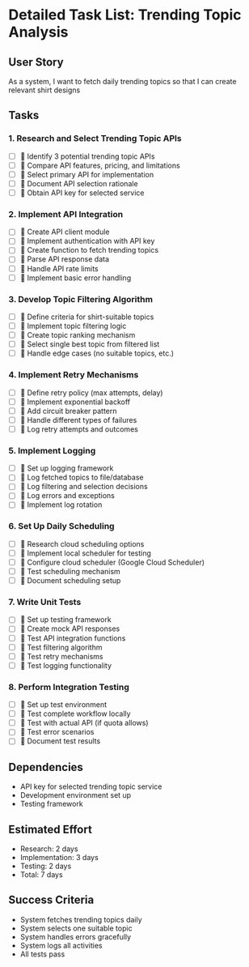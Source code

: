 # Detailed Task List: Trending Topic Analysis

## User Story
As a system, I want to fetch daily trending topics so that I can create relevant shirt designs

## Tasks

### 1. Research and Select Trending Topic APIs
- [ ] 🔧 Identify 3 potential trending topic APIs
- [ ] 🔧 Compare API features, pricing, and limitations
- [ ] 🔧 Select primary API for implementation
- [ ] 🔧 Document API selection rationale
- [ ] 🔧 Obtain API key for selected service

### 2. Implement API Integration
- [ ] 🔧 Create API client module
- [ ] 🔧 Implement authentication with API key
- [ ] 🔧 Create function to fetch trending topics
- [ ] 🔧 Parse API response data
- [ ] 🔧 Handle API rate limits
- [ ] 🔧 Implement basic error handling

### 3. Develop Topic Filtering Algorithm
- [ ] 🔧 Define criteria for shirt-suitable topics
- [ ] 🔧 Implement topic filtering logic
- [ ] 🔧 Create topic ranking mechanism
- [ ] 🔧 Select single best topic from filtered list
- [ ] 🔧 Handle edge cases (no suitable topics, etc.)

### 4. Implement Retry Mechanisms
- [ ] 🔧 Define retry policy (max attempts, delay)
- [ ] 🔧 Implement exponential backoff
- [ ] 🔧 Add circuit breaker pattern
- [ ] 🔧 Handle different types of failures
- [ ] 🔧 Log retry attempts and outcomes

### 5. Implement Logging
- [ ] 🔧 Set up logging framework
- [ ] 🔧 Log fetched topics to file/database
- [ ] 🔧 Log filtering and selection decisions
- [ ] 🔧 Log errors and exceptions
- [ ] 🔧 Implement log rotation

### 6. Set Up Daily Scheduling
- [ ] 🔧 Research cloud scheduling options
- [ ] 🔧 Implement local scheduler for testing
- [ ] 🔧 Configure cloud scheduler (Google Cloud Scheduler)
- [ ] 🔧 Test scheduling mechanism
- [ ] 🔧 Document scheduling setup

### 7. Write Unit Tests
- [ ] 🔧 Set up testing framework
- [ ] 🔧 Create mock API responses
- [ ] 🔧 Test API integration functions
- [ ] 🔧 Test filtering algorithm
- [ ] 🔧 Test retry mechanisms
- [ ] 🔧 Test logging functionality

### 8. Perform Integration Testing
- [ ] 🔧 Set up test environment
- [ ] 🔧 Test complete workflow locally
- [ ] 🔧 Test with actual API (if quota allows)
- [ ] 🔧 Test error scenarios
- [ ] 🔧 Document test results

## Dependencies
- API key for selected trending topic service
- Development environment set up
- Testing framework

## Estimated Effort
- Research: 2 days
- Implementation: 3 days
- Testing: 2 days
- Total: 7 days

## Success Criteria
- System fetches trending topics daily
- System selects one suitable topic
- System handles errors gracefully
- System logs all activities
- All tests pass